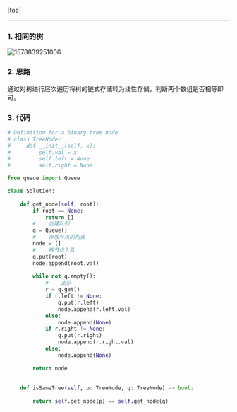 [toc]

---

### 1. 相同的树

![1578839251006](C:\Users\xutia\AppData\Roaming\Typora\typora-user-images\1578839251006.png)

### 2. 思路

通过对树进行层次遍历将树的链式存储转为线性存储，判断两个数组是否相等即可。

### 3. 代码

```python
# Definition for a binary tree node.
# class TreeNode:
#     def __init__(self, x):
#         self.val = x
#         self.left = None
#         self.right = None

from queue import Queue

class Solution:
    
    def get_node(self, root):
        if root == None:
            return []
        #    创建队列
        q = Queue()
        #    存放节点的列表
        node = []
        #    根节点入队
        q.put(root)
        node.append(root.val)
        
        while not q.empty():
            #    出队
            r = q.get()
            if r.left != None:
                q.put(r.left)
                node.append(r.left.val)
            else:
                node.append(None)
            if r.right != None:
                q.put(r.right)
                node.append(r.right.val)
            else:
                node.append(None)
        
        return node
            
    
    def isSameTree(self, p: TreeNode, q: TreeNode) -> bool:
        
        return self.get_node(p) == self.get_node(q)

    

```

